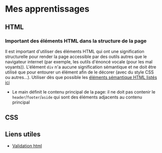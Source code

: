 # Mes apprentissages

## HTML

### Important des éléments HTML dans la structure de la page

Il est important d'utiliser des éléments HTML qui ont une signification structurelle pour render la page accessible par des outils autres que le navigateur internet (par exemple, les outils d'énoncé vocale (pour les mal voyants)). L'élément `div` n'a aucune signification sémantique et ne doit être utilisé que pour entourer un élément afin de le décorer (avec du style CSS ou autres...).
Utiliser dès que possible les [éléments sémantique HTML listés ici](https://www.w3schools.com/html/html5_semantic_elements.asp)

- Le main définit le contenu principal de la page: il ne doit pas contenir le `header`/`footer`/`aside` qui sont des éléments adjacents au contenu principal


## CSS

## Liens utiles

- [Validation html](https://validator.w3.org/#validate_by_input)
